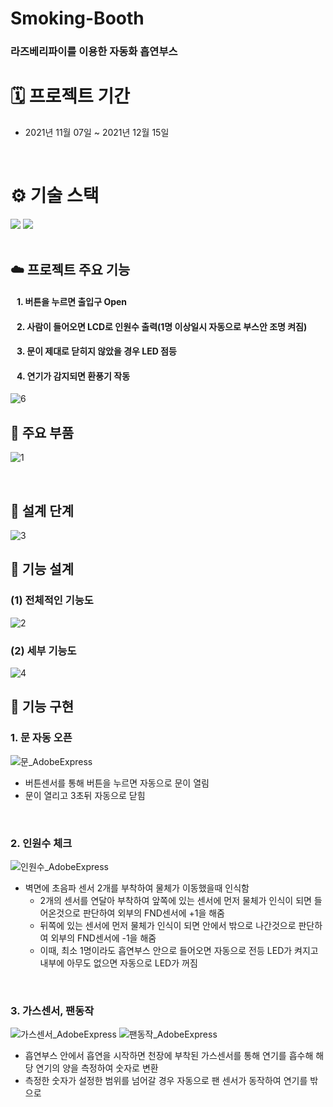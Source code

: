 # Smoking-Booth

### 라즈베리파이를 이용한 자동화 흡연부스

# 🗓 프로젝트 기간
- 2021년 11월 07일 ~ 2021년 12월 15일
<br />

# ⚙️ 기술 스택
<div>
  <img src="https://img.shields.io/badge/c-00599C?style=for-the-badge&logo=c%2B%2B&logoColor=white">
  <img src="https://img.shields.io/badge/Raspberry Pi-A22846?style=for-the-badge&logo=Raspberry Pi&logoColor=black">
</div>

<br />

## ☁️ 프로젝트 주요 기능 
#### &nbsp;&nbsp; 1. 버튼을 누르면 출입구 Open 
#### &nbsp;&nbsp; 2. 사람이 들어오면 LCD로 인원수 출력(1명 이상일시 자동으로 부스안 조명 켜짐)
#### &nbsp;&nbsp; 3. 문이 제대로 닫히지 않았을 경우 LED 점등
#### &nbsp;&nbsp; 4. 연기가 감지되면 환풍기 작동
![6](https://user-images.githubusercontent.com/82360230/189921267-8eb793ca-fcd2-42a2-b223-1dd5c28b06e0.jpg)

## 🔧 주요 부품
![1](https://user-images.githubusercontent.com/82360230/189916413-2fb921e4-3158-46c7-b1d6-053dc425471e.png)

<br />

## 📐 설계 단계
![3](https://user-images.githubusercontent.com/82360230/189916431-c1c9476f-36b4-4273-9b32-851bdad2b104.png)

## 📗 기능 설계
### (1) 전체적인 기능도
![2](https://user-images.githubusercontent.com/82360230/189916425-f3b6029d-6363-4427-a227-3be1a28cc2b6.png)

### (2) 세부 기능도
![4](https://user-images.githubusercontent.com/82360230/189916439-387d7de9-53bf-4aed-876a-a4db3be48c26.png)

## 📘 기능 구현
### 1. 문 자동 오픈
![문_AdobeExpress](https://user-images.githubusercontent.com/82360230/189928460-ce607146-5050-4f5b-96bd-78282a5a7f78.gif)
<br>
- 버튼센서를 통해 버튼을 누르면 자동으로 문이 열림
- 문이 열리고 3초뒤 자동으로 닫힘

<br>

### 2. 인원수 체크
![인원수_AdobeExpress](https://user-images.githubusercontent.com/82360230/189928452-b50f8ce2-1fe8-44dc-84d2-04253c9bfdd1.gif)
<br>
- 벽면에 초음파 센서 2개를 부착하여 물체가 이동했을때 인식함
  - 2개의 센서를 연달아 부착하여 앞쪽에 있는 센서에 먼저 물체가 인식이 되면 들어온것으로 판단하여 외부의 FND센서에 +1을 해줌
  - 뒤쪽에 있는 센서에 먼저 물체가 인식이 되면 안에서 밖으로 나간것으로 판단하여 외부의 FND센서에 -1을 해줌
  - 이때, 최소 1명이라도 흡연부스 안으로 들어오면 자동으로 전등 LED가 켜지고 내부에 아무도 없으면 자동으로 LED가 꺼짐 

<br>

### 3. 가스센서, 팬동작
![가스센서_AdobeExpress](https://user-images.githubusercontent.com/82360230/189928465-8d4c43c6-e3ed-454c-a999-d5553f348777.gif)
![팬동작_AdobeExpress](https://user-images.githubusercontent.com/82360230/189928403-ba34d05e-3cf3-4ccc-a83c-36798dd4dd5d.gif)
<br> 
- 흡연부스 안에서 흡연을 시작하면 천장에 부착된 가스센서를 통해 연기를 흡수해 해당 연기의 양을 측정하여 숫자로 변환
- 측정한 숫자가 설정한 범위를 넘어갈 경우 자동으로 팬 센서가 동작하여 연기를 밖으로 

